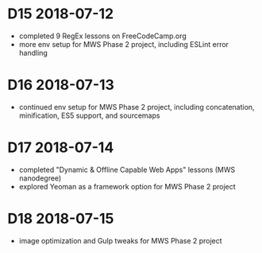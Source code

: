 # D15 2018-07-12

- completed 9 RegEx lessons on FreeCodeCamp.org
- more env setup for MWS Phase 2 project, including ESLint error handling

# D16 2018-07-13

- continued env setup for MWS Phase 2 project, including concatenation, minification, ES5 support, and sourcemaps

# D17 2018-07-14

- completed "Dynamic & Offline Capable Web Apps" lessons (MWS nanodegree)
- explored Yeoman as a framework option for MWS Phase 2 project

# D18 2018-07-15

- image optimization and Gulp tweaks for MWS Phase 2 project
